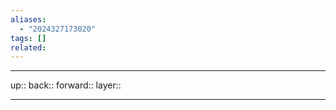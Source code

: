 ```yaml
---
aliases:
  - "2024327173020"
tags: []
related:
---
```




***

up:: 
back:: 
forward:: 
layer:: 

***
